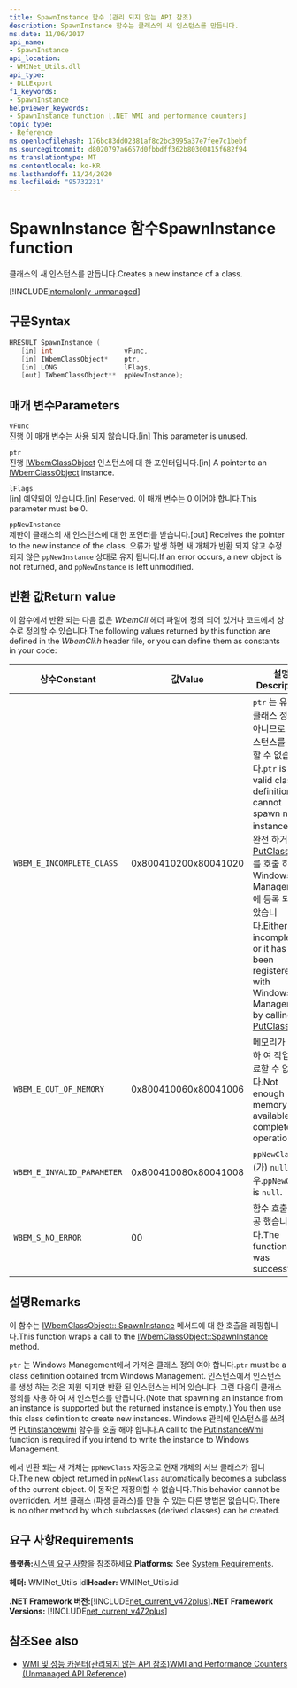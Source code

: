 ```yaml
---
title: SpawnInstance 함수 (관리 되지 않는 API 참조)
description: SpawnInstance 함수는 클래스의 새 인스턴스를 만듭니다.
ms.date: 11/06/2017
api_name:
- SpawnInstance
api_location:
- WMINet_Utils.dll
api_type:
- DLLExport
f1_keywords:
- SpawnInstance
helpviewer_keywords:
- SpawnInstance function [.NET WMI and performance counters]
topic_type:
- Reference
ms.openlocfilehash: 176bc83dd02381af8c2bc3995a37e7fee7c1bebf
ms.sourcegitcommit: d8020797a6657d0fbbdff362b80300815f682f94
ms.translationtype: MT
ms.contentlocale: ko-KR
ms.lasthandoff: 11/24/2020
ms.locfileid: "95732231"
---
```

# <a name="spawninstance-function"></a><span data-ttu-id="3db99-103">SpawnInstance 함수</span><span class="sxs-lookup"><span data-stu-id="3db99-103">SpawnInstance function</span></span>

<span data-ttu-id="3db99-104">클래스의 새 인스턴스를 만듭니다.</span><span class="sxs-lookup"><span data-stu-id="3db99-104">Creates a new instance of a class.</span></span>
  
[!INCLUDE[internalonly-unmanaged](../../../../includes/internalonly-unmanaged.md)]
  
## <a name="syntax"></a><span data-ttu-id="3db99-105">구문</span><span class="sxs-lookup"><span data-stu-id="3db99-105">Syntax</span></span>  
  
```cpp  
HRESULT SpawnInstance (
   [in] int                  vFunc,
   [in] IWbemClassObject*    ptr,
   [in] LONG                 lFlags,
   [out] IWbemClassObject**  ppNewInstance);
```  

## <a name="parameters"></a><span data-ttu-id="3db99-106">매개 변수</span><span class="sxs-lookup"><span data-stu-id="3db99-106">Parameters</span></span>

`vFunc`  
<span data-ttu-id="3db99-107">진행 이 매개 변수는 사용 되지 않습니다.</span><span class="sxs-lookup"><span data-stu-id="3db99-107">[in] This parameter is unused.</span></span>

`ptr`  
<span data-ttu-id="3db99-108">진행 [IWbemClassObject](/windows/desktop/api/wbemcli/nn-wbemcli-iwbemclassobject) 인스턴스에 대 한 포인터입니다.</span><span class="sxs-lookup"><span data-stu-id="3db99-108">[in] A pointer to an [IWbemClassObject](/windows/desktop/api/wbemcli/nn-wbemcli-iwbemclassobject) instance.</span></span>

`lFlags`  
<span data-ttu-id="3db99-109">[in] 예약되어 있습니다.</span><span class="sxs-lookup"><span data-stu-id="3db99-109">[in] Reserved.</span></span> <span data-ttu-id="3db99-110">이 매개 변수는 0 이어야 합니다.</span><span class="sxs-lookup"><span data-stu-id="3db99-110">This parameter must be 0.</span></span>

`ppNewInstance`  
<span data-ttu-id="3db99-111">제한이 클래스의 새 인스턴스에 대 한 포인터를 받습니다.</span><span class="sxs-lookup"><span data-stu-id="3db99-111">[out] Receives the pointer to the new instance of the class.</span></span> <span data-ttu-id="3db99-112">오류가 발생 하면 새 개체가 반환 되지 않고 수정 되지 않은 `ppNewInstance` 상태로 유지 됩니다.</span><span class="sxs-lookup"><span data-stu-id="3db99-112">If an error occurs, a new object is not returned, and `ppNewInstance` is left unmodified.</span></span>

## <a name="return-value"></a><span data-ttu-id="3db99-113">반환 값</span><span class="sxs-lookup"><span data-stu-id="3db99-113">Return value</span></span>

<span data-ttu-id="3db99-114">이 함수에서 반환 되는 다음 값은 *WbemCli* 헤더 파일에 정의 되어 있거나 코드에서 상수로 정의할 수 있습니다.</span><span class="sxs-lookup"><span data-stu-id="3db99-114">The following values returned by this function are defined in the *WbemCli.h* header file, or you can define them as constants in your code:</span></span>

|<span data-ttu-id="3db99-115">상수</span><span class="sxs-lookup"><span data-stu-id="3db99-115">Constant</span></span>  |<span data-ttu-id="3db99-116">값</span><span class="sxs-lookup"><span data-stu-id="3db99-116">Value</span></span>  |<span data-ttu-id="3db99-117">설명</span><span class="sxs-lookup"><span data-stu-id="3db99-117">Description</span></span>  |
|---------|---------|---------|
| `WBEM_E_INCOMPLETE_CLASS` | <span data-ttu-id="3db99-118">0x80041020</span><span class="sxs-lookup"><span data-stu-id="3db99-118">0x80041020</span></span> | <span data-ttu-id="3db99-119">`ptr` 는 유효한 클래스 정의가 아니므로 새 인스턴스를 생성할 수 없습니다.</span><span class="sxs-lookup"><span data-stu-id="3db99-119">`ptr` is not a valid class definition and cannot spawn new instances.</span></span> <span data-ttu-id="3db99-120">불완전 하거나 [PutClassWmi](putclasswmi.md)를 호출 하 여 Windows Management에 등록 되지 않았습니다.</span><span class="sxs-lookup"><span data-stu-id="3db99-120">Either it is incomplete or it has not been registered with Windows Management by calling [PutClassWmi](putclasswmi.md).</span></span> |
| `WBEM_E_OUT_OF_MEMORY` | <span data-ttu-id="3db99-121">0x80041006</span><span class="sxs-lookup"><span data-stu-id="3db99-121">0x80041006</span></span> | <span data-ttu-id="3db99-122">메모리가 부족 하 여 작업을 완료할 수 없습니다.</span><span class="sxs-lookup"><span data-stu-id="3db99-122">Not enough memory is available to complete the operation.</span></span> |
| `WBEM_E_INVALID_PARAMETER` | <span data-ttu-id="3db99-123">0x80041008</span><span class="sxs-lookup"><span data-stu-id="3db99-123">0x80041008</span></span> | <span data-ttu-id="3db99-124">`ppNewClass`이(가) `null`인 경우.</span><span class="sxs-lookup"><span data-stu-id="3db99-124">`ppNewClass` is `null`.</span></span> |
| `WBEM_S_NO_ERROR` | <span data-ttu-id="3db99-125">0</span><span class="sxs-lookup"><span data-stu-id="3db99-125">0</span></span> | <span data-ttu-id="3db99-126">함수 호출에 성공 했습니다.</span><span class="sxs-lookup"><span data-stu-id="3db99-126">The function call was successful.</span></span>  |
  
## <a name="remarks"></a><span data-ttu-id="3db99-127">설명</span><span class="sxs-lookup"><span data-stu-id="3db99-127">Remarks</span></span>

<span data-ttu-id="3db99-128">이 함수는 [IWbemClassObject:: SpawnInstance](/windows/desktop/api/wbemcli/nf-wbemcli-iwbemclassobject-spawninstance) 메서드에 대 한 호출을 래핑합니다.</span><span class="sxs-lookup"><span data-stu-id="3db99-128">This function wraps a call to the [IWbemClassObject::SpawnInstance](/windows/desktop/api/wbemcli/nf-wbemcli-iwbemclassobject-spawninstance) method.</span></span>

<span data-ttu-id="3db99-129">`ptr` 는 Windows Management에서 가져온 클래스 정의 여야 합니다.</span><span class="sxs-lookup"><span data-stu-id="3db99-129">`ptr` must be a class definition obtained from Windows Management.</span></span> <span data-ttu-id="3db99-130">인스턴스에서 인스턴스를 생성 하는 것은 지원 되지만 반환 된 인스턴스는 비어 있습니다. 그런 다음이 클래스 정의를 사용 하 여 새 인스턴스를 만듭니다.</span><span class="sxs-lookup"><span data-stu-id="3db99-130">(Note that spawning an instance from an instance is supported but the returned instance is empty.) You then use this class definition to create new instances.</span></span> <span data-ttu-id="3db99-131">Windows 관리에 인스턴스를 쓰려면 [Putinstancewmi](putinstancewmi.md) 함수를 호출 해야 합니다.</span><span class="sxs-lookup"><span data-stu-id="3db99-131">A call to the [PutInstanceWmi](putinstancewmi.md) function is required if you intend to write the instance to Windows Management.</span></span>

<span data-ttu-id="3db99-132">에서 반환 되는 새 개체는 `ppNewClass` 자동으로 현재 개체의 서브 클래스가 됩니다.</span><span class="sxs-lookup"><span data-stu-id="3db99-132">The new object returned in `ppNewClass` automatically becomes a subclass of the current object.</span></span> <span data-ttu-id="3db99-133">이 동작은 재정의할 수 없습니다.</span><span class="sxs-lookup"><span data-stu-id="3db99-133">This behavior cannot be overridden.</span></span> <span data-ttu-id="3db99-134">서브 클래스 (파생 클래스)를 만들 수 있는 다른 방법은 없습니다.</span><span class="sxs-lookup"><span data-stu-id="3db99-134">There is no other method by which subclasses (derived classes) can be created.</span></span>

## <a name="requirements"></a><span data-ttu-id="3db99-135">요구 사항</span><span class="sxs-lookup"><span data-stu-id="3db99-135">Requirements</span></span>  

 <span data-ttu-id="3db99-136">**플랫폼:**[시스템 요구 사항](../../get-started/system-requirements.md)을 참조하세요.</span><span class="sxs-lookup"><span data-stu-id="3db99-136">**Platforms:** See [System Requirements](../../get-started/system-requirements.md).</span></span>  
  
 <span data-ttu-id="3db99-137">**헤더:** WMINet_Utils idl</span><span class="sxs-lookup"><span data-stu-id="3db99-137">**Header:** WMINet_Utils.idl</span></span>  
  
 <span data-ttu-id="3db99-138">**.NET Framework 버전:**[!INCLUDE[net_current_v472plus](../../../../includes/net-current-v472plus.md)]</span><span class="sxs-lookup"><span data-stu-id="3db99-138">**.NET Framework Versions:** [!INCLUDE[net_current_v472plus](../../../../includes/net-current-v472plus.md)]</span></span>  
  
## <a name="see-also"></a><span data-ttu-id="3db99-139">참조</span><span class="sxs-lookup"><span data-stu-id="3db99-139">See also</span></span>

- [<span data-ttu-id="3db99-140">WMI 및 성능 카운터(관리되지 않는 API 참조)</span><span class="sxs-lookup"><span data-stu-id="3db99-140">WMI and Performance Counters (Unmanaged API Reference)</span></span>](index.md)
